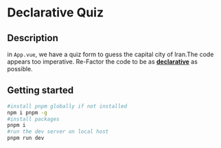 # Declarative Quiz

## Description

in `App.vue`, we have a quiz form to guess the capital city of Iran.The code appears too imperative.
Re-Factor the code to be as <ins>**declarative**</ins> as possible.

## Getting started
```bash
#install pnpm globally if not installed
npm i pnpm -g
#install packages
pnpm i 
#run the dev server on local host
pnpm run dev
```

